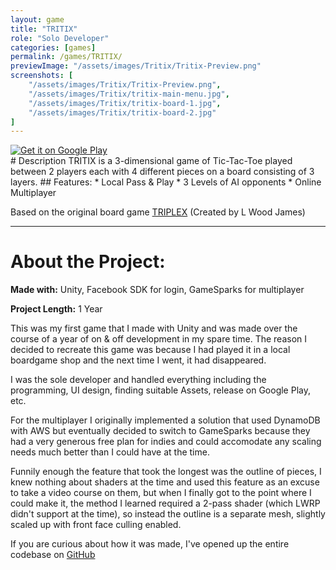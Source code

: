 ```yaml
---
layout: game
title: "TRITIX"
role: "Solo Developer"
categories: [games]
permalink: /games/TRITIX/
previewImage: "/assets/images/Tritix/Tritix-Preview.png"
screenshots: [
    "/assets/images/Tritix/Tritix-Preview.png",
    "/assets/images/Tritix/tritix-main-menu.jpg",
    "/assets/images/Tritix/tritix-board-1.jpg",
    "/assets/images/Tritix/tritix-board-2.jpg"
]
---
```

<div class="google-play-badge__container">
    <a href='https://play.google.com/store/apps/details?id=com.jello.triplex&pcampaignid=pcampaignidMKT-Other-global-all-co-prtnr-py-PartBadge-Mar2515-1'>
        <img alt='Get it on Google Play' class="google-play-badge" src='https://play.google.com/intl/en_us/badges/static/images/badges/en_badge_web_generic.png'/>
    </a>
</div>
# Description
TRITIX is a 3-dimensional game of Tic-Tac-Toe played between 2 players each with 4 different pieces on a board consisting of 3 layers.
## Features:
* Local Pass & Play
* 3 Levels of AI opponents
* Online Multiplayer

Based on the original board game [TRIPLEX](https://triplexthe3dboardgame.com/) (Created by L Wood James)

---
# About the Project:
**Made with:** Unity, Facebook SDK for login, GameSparks for multiplayer

**Project Length:** 1 Year

This was my first game that I made with Unity and was made over the course of a year of on & off development in my spare time. The reason I decided to recreate this game was because I had played it in a local boardgame shop and the next time I went, it had disappeared.

I was the sole developer and handled everything including the programming, UI design, finding suitable Assets, release on Google Play, etc.

For the multiplayer I originally implemented a solution that used DynamoDB with AWS but eventually decided to switch to GameSparks because they had a very generous free plan for indies and could accomodate any scaling needs much better than I could have at the time.

Funnily enough the feature that took the longest was the outline of pieces, I knew nothing about shaders at the time and used this feature as an excuse to take a video course on them, but when I finally got to the point where I could make it, the method I learned required a 2-pass shader (which LWRP didn't support at the time), so instead the outline is a separate mesh, slightly scaled up with front face culling enabled.

If you are curious about how it was made, I've opened up the entire codebase on [GitHub](https://github.com/jaideng123/TRITIX)
